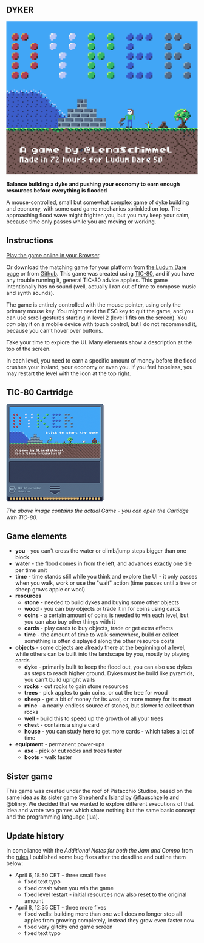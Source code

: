 ## DYKER

![Title image](misc/dyker.png)

**Balance building a dyke and pushing your economy to earn enough resources before everything is flooded**

A mouse-controlled, small but somewhat complex game of dyke building and economy, with some card game mechanics sprinkled on top. The approaching flood wave might frighten you, but you may keep your calm, because time only passes while you are moving or working.

## Instructions
[Play the game online in your Browser](http://tic80.com/play?cart=2734).

Or download the matching game for your platform from [the Ludum Dare page](https://ldjam.com/events/ludum-dare/50/dyker) or from [Github](https://github.com/lenaschimmel/dyker/tree/main/release). This game was created using [TIC-80](http://tic80.com/), and if you have any trouble running it, general TIC-80 advice applies. This game intentionally has no sound (well, actually I ran out of time to compose music and synth sounds).

The game is entirely controlled with the mouse pointer, using only the primary mouse key. You might need the ESC key to quit the game, and you can use scroll gestures starting in level 2 (level 1 fits on the screen). You _can_ play it on a mobile device with touch control, but I do not recommend it, because you can't hover over buttons.

Take your time to explore the UI. Many elements show a description at the top of the screen.

In each level, you need to earn a specific amount of money before the flood crushes your insland, your economy or even you. If you feel hopeless, you may restart the level with the icon at the top right.

## TIC-80 Cartridge
![TIC-80 Game Cartridge - this image contains the actual game](https://github.com/lenaschimmel/dyker/raw/main/release/dyker.png)

_The above image contains the actual Game - you can open the Cartidge with TIC-80._

## Game elements
 * **you** - you can't cross the water or climb/jump steps bigger than one block
 * **water** - the flood comes in from the left, and advances exactly one tile per time unit
 * **time** - time stands still while you think and explore the UI - it only passes when you walk, work or use the "wait" action (time passes until a tree or sheep grows apple or wool)
 * **resources**
    * **stone** - needed to build dykes and buying some other objects
    * **wood** - you can buy objects or trade it in for coins using cards
    * **coins** - a certain amount of coins is needed to win each level, but you can also buy other things with it
    * **cards** - play cards to buy objects, trade or get extra effects
    * **time** - the amount of time to walk somewhere, build or collect something is often displayed along the other resource costs
 * **objects** - some objects are already there at the beginning of a level, while others can be built into the landscape by you, mostly by playing cards
    * **dyke** - primarily built to keep the flood out, you can also use dykes as steps to reach higher ground. Dykes must be build like pyramids, you can't build upright walls
    * **rocks** - cut rocks to gain stone resources
    * **trees** - pick apples to gain coins, or cut the tree for wood
    * **sheep** - get a bit of money for its wool, or more money for its meat
    * **mine** - a nearly-endless source of stones, but slower to collect than rocks
    * **well** - build this to speed up the growth of all your trees
    * **chest** - contains a single card
    * **house** - you can study here to get more cards - which takes a lot of time
 * **equipment** - permanent power-ups
    * **axe** - pick or cut rocks and trees faster
    * **boots** - walk faster

## Sister game
This game was created under the roof of Pistacchio Studios, based on the same idea as its sister game [Shepherd's Island](https://ldjam.com/events/ludum-dare/50/shepherds-island) by @flauschzelle and @blinry. We decided that we wanted to explore different executions of that idea and wrote two games which share nothing but the same basic concept and the programming language (lua).

## Update history
In compliance with the _Additional Notes for both the Jam and Compo_ from the [rules](https://ldjam.com/events/ludum-dare/rules) I published some bug fixes after the deadline and outline them below:

 * April 6, 18:50 CET - three small fixes
   * fixed text typo
   * fixed crash when you win the game
   * fixed level restart - initial resources now also reset to the original amount
 * April 8, 12:35 CET - three more fixes
   * fixed wells: building more than one well does no longer stop all apples from growing completely, instead they grow even faster now
   * fixed very glitchy end game screen
   * fixed text typo